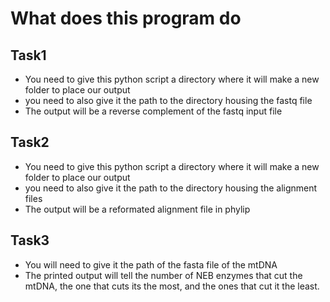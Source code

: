 # What does this program do

## Task1
* You need to give this python script a directory where it will make a new folder to place our output
* you need to also give it the path to the directory housing the fastq file
* The output will be a reverse complement of the fastq input file

## Task2
* You need to give this python script a directory where it will make a new folder to place our output
* you need to also give it the path to the directory housing the alignment files
* The output will be a reformated alignment file in phylip

## Task3
* You will need to give it the path of the fasta file of the mtDNA
* The printed output will tell the number of NEB enzymes that cut the mtDNA, the
one that cuts its the most, and the ones that cut it the least. 

